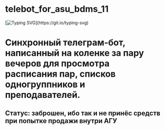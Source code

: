 # telebot_for_asu_bdms_11
[![Typing SVG](https://readme-typing-svg.herokuapp.com?color=%7006BCF9&lines=Шо+ты+тут+забыл+?)](https://git.io/typing-svg)

<h1 align="left">Синхронный телеграм-бот, написанный на коленке за пару вечеров для просмотра расписания пар, списков одногруппников и преподавателей.</h1>
<h2 align="left">Статус: заброшен, ибо так и не принёс средств при попытке продажи внутри АГУ</h2>
